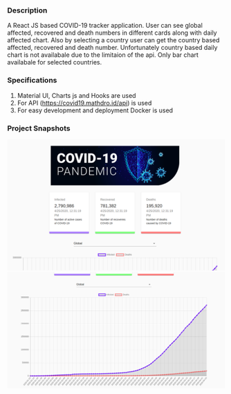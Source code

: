 ### Description

A React JS based COVID-19 tracker application. User can see global affected, recovered and death numbers in different cards along with daily affected chart. Also by selecting a country user can get the country based affected, recovered and death number. Unfortunately country based daily chart is not availabale due to the limitaion of the api. Only bar chart availabale for selected countries.

### Specifications

1. Material UI, Charts js and Hooks are used
2. For API (https://covid19.mathdro.id/api) is used
3. For easy development and deployment Docker is used

### Project Snapshots

![](src/images/Project%20screenshot%201.png)
![](src/images/Project%20screenshot%202.png)
